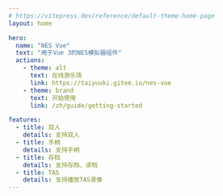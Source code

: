 ```yaml
---
# https://vitepress.dev/reference/default-theme-home-page
layout: home

hero:
  name: "NES Vue"
  text: "用于Vue 3的NES模拟器组件"
  actions: 
    - theme: alt
      text: 在线游乐场
      link: https://taiyuuki.gitee.io/nes-vue
    - theme: brand
      text: 开始使用
      link: /zh/guide/getting-started

features:
  - title: 双人
    details: 支持双人
  - title: 手柄
    details: 支持手柄
  - title: 存档
    details: 支持存档、读档
  - title: TAS
    details: 支持播放TAS录像
---
```

